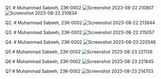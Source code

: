 Q1. # Muhammad Sabeeh, 23K-0002
![Screenshot 2023-08-22 210807](https://github.com/Sabeeh138/PfFall23/assets/142867481/67034f0f-6cda-4b2a-bc36-fa808d140258)
![Screenshot 2023-08-22 210834](https://github.com/Sabeeh138/PfFall23/assets/142867481/dc34f0d4-b27f-49d1-9f89-cb9f308a0eff)

Q2. # Muhammad Sabeeh, 23K-0002
![Screenshot 2023-08-22 213844](https://github.com/Sabeeh138/PfFall23/assets/142867481/14c7e42b-dd80-4452-be5f-2c57b9b0993d)

Q3. # Muhammad Sabeeh, 23K-0002
![Screenshot 2023-08-22 215057](https://github.com/Sabeeh138/PfFall23/assets/142867481/1bdf9e81-4594-4056-b109-7892a2833da9)

Q4. # Muhammad Sabeeh, 23K-0002
![Screenshot 2023-08-23 220546](https://github.com/Sabeeh138/PfFall23/assets/142867481/4bd845f7-5f93-4c29-b378-818a9b2fd33b)

Q5 # Muhammad Sabeeh, 23K-0002
![Screenshot 2023-08-23 221126](https://github.com/Sabeeh138/PfFall23/assets/142867481/b2e3fd79-0184-40d5-a8fe-d695f9453046)

Q6 # Muhammad Sabeeh, 23K-0002
![Screenshot 2023-08-23 221845](https://github.com/Sabeeh138/PfFall23/assets/142867481/d5070536-4ed7-447b-8c24-c7333b61f6c5)

Q7 # Muhammad Sabeeh, 23K-0002
![Screenshot 2023-08-23 214703](https://github.com/Sabeeh138/PfFall23/assets/142867481/a1b78963-89c5-49f6-b756-b298a7c775e9)
